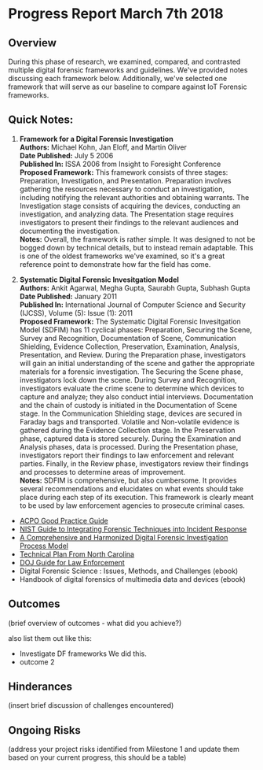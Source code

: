 # Progress Report March 7th 2018
## Overview
During this phase of research, we examined, compared, and contrasted multiple digital forensic frameworks and guidelines. We've provided notes discussing each framework below. Additionally, we've selected one framework that will serve as our baseline to compare against IoT Forensic frameworks. 

## Quick Notes:

1. **Framework for a Digital Forensic Investigation**  
**Authors:** Michael Kohn, Jan Eloff, and Martin Oliver  
**Date Published:** July 5 2006  
**Published In:** ISSA 2006 from Insight to Foresight Conference  
**Proposed Framework:** This framework consists of three stages: Preparation, Investigation, and Presentation. Preparation involves gathering the resources necessary to conduct an investigation, including notifying the relevant authorities and obtaining warrants. The Investigation stage consists of acquiring the devices, conducting an investigation, and analyzing data. The Presentation stage requires investigators to present their findings to the relevant audiences and documenting the investigation.  
**Notes:** Overall, the framework is rather simple. It was designed to not be bogged down by technical details, but to instead remain adaptable. This is one of the oldest frameworks we've examined, so it's a great reference point to demonstrate how far the field has come.  

1. **Systematic Digital Forensic Invesitgation Model**  
**Authors:** Ankit Agarwal, Megha Gupta, Saurabh Gupta, Subhash Gupta  
**Date Published:** January 2011  
**Published In:** International Journal of Computer Science and Security (IJCSS), Volume (5): Issue (1): 2011  
**Proposed Framework:** The Systematic Digital Forensic Invesitgation Model (SDFIM) has 11 cyclical phases: Preparation, Securing the Scene, Survey and Recognition, Documentation of Scene, Communication Shielding, Evidence Collection, Preservation, Examination, Analysis, Presentation, and Review. During the Preparation phase, investigators will gain an initial understanding of the scene and gather the appropriate materials for a forensic investigation. The Securing the Scene phase, investigators lock down the scene. During Survey and Recognition, investigators evaluate the crime scene to determine which devices to capture and analyze; they also conduct intial interviews. Documentation and the chain of custody is initiated in the Documentation of Scene stage. In the Communication Shielding stage, devices are secured in Faraday bags and transported. Volatile and Non-volatile evidence is gathered during the Evidence Collection stage. In the Preservation phase, captured data is stored securely. During the Examination and Analysis phases, data is processed. During the Presentation phase, investigators report their findings to law enforcement and relevant parties. Finally, in the Review phase, investigators review their findings and processes to determine areas of improvement.  
**Notes:** SDFIM is comprehensive, but also cumbersome. It provides several recommendations and elucidates on what events should take place during each step of its execution. This framework is clearly meant to be used by law enforcement agencies to prosecute criminal cases.  

* [ACPO Good Practice Guide](https://www.digital-detective.net/digital-forensics-documents/ACPO_Good_Practice_Guide_for_Digital_Evidence_v5.pdf)
* [NIST Guide to Integrating Forensic Techniques into Incident Response](https://nvlpubs.nist.gov/nistpubs/Legacy/SP/nistspecialpublication800-86.pdf)
* [A Comprehensive and Harmonized Digital Forensic Investigation Process Model](https://onlinelibrary-wiley-com.leo.lib.unomaha.edu/doi/epdf/10.1111/1556-4029.12823)
* [Technical Plan From North Carolina](https://www.ncdoj.gov/about-doj/crime-lab/crime-laboratory-documentation/computer-technical-procedure-manual-8-25-2010.aspx)
* [DOJ Guide for Law Enforcement](https://www.ncjrs.gov/pdffiles1/nij/199408.pdf)
* Digital Forensic Science : Issues, Methods, and Challenges (ebook)
* Handbook of digital forensics of multimedia data and devices (ebook)

## Outcomes
(brief overview of outcomes - what did you achieve?)

also list them out like this:
* Investigate DF frameworks 
  We did this. 
* outcome 2

## Hinderances
(insert brief discussion of challenges encountered)

## Ongoing Risks
(address your project risks identified from Milestone 1 and update them based on your current progress, this should be a table)
